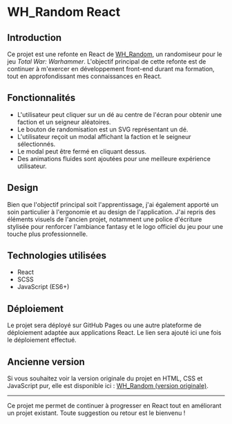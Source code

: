 # WH_Random React

## Introduction
Ce projet est une refonte en React de [WH_Random](https://github.com/AlexandreTheDwarf/WH_Random), un randomiseur pour le jeu *Total War: Warhammer*. L'objectif principal de cette refonte est de continuer à m'exercer en développement front-end durant ma formation, tout en approfondissant mes connaissances en React.

## Fonctionnalités
- L'utilisateur peut cliquer sur un dé au centre de l'écran pour obtenir une faction et un seigneur aléatoires.
- Le bouton de randomisation est un SVG représentant un dé.
- L'utilisateur reçoit un modal affichant la faction et le seigneur sélectionnés.
- Le modal peut être fermé en cliquant dessus.
- Des animations fluides sont ajoutées pour une meilleure expérience utilisateur.

## Design
Bien que l'objectif principal soit l'apprentissage, j'ai également apporté un soin particulier à l'ergonomie et au design de l'application. J'ai repris des éléments visuels de l'ancien projet, notamment une police d'écriture stylisée pour renforcer l'ambiance fantasy et le logo officiel du jeu pour une touche plus professionnelle.

## Technologies utilisées
- React
- SCSS
- JavaScript (ES6+)

## Déploiement
Le projet sera déployé sur GitHub Pages ou une autre plateforme de déploiement adaptée aux applications React. Le lien sera ajouté ici une fois le déploiement effectué.

## Ancienne version
Si vous souhaitez voir la version originale du projet en HTML, CSS et JavaScript pur, elle est disponible ici : [WH_Random (version originale)](https://github.com/AlexandreTheDwarf/WH_Random).

---

Ce projet me permet de continuer à progresser en React tout en améliorant un projet existant. Toute suggestion ou retour est le bienvenu !

